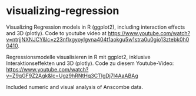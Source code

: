 # visualizing-regression

Visualizing Regression models in R (ggplot2), including interaction effects and 3D (plotly). Code to youtube video at https://www.youtube.com/watch?v=ntrjjNXNJCY&lc=z23nflxgyoylgvna404t1aokgu5w1stra0u0gio13ztebk0h00410.

Regressionsmodelle visualisieren in R mit ggplot2, inklusive Interaktionseffekten und 3D (plotly). Code zu diesem Youtube-Video:
https://www.youtube.com/watch?v=Z9qGF9Z2Agk&lc=Ugz9hRNtHq3CTIgDj7l4AaABAg

Included numeric and visual analysis of Anscombe data.

